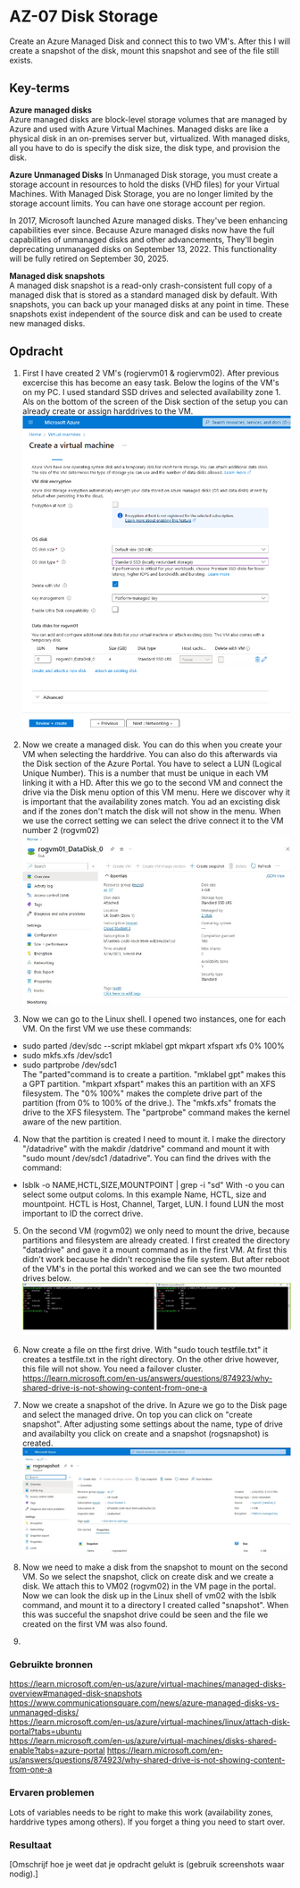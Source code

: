 # AZ-07 Disk Storage
Create an Azure Managed Disk and connect this to two VM's. After this I will create a snapshot of the disk, mount this snapshot and see of the file still exists.  

## Key-terms  
**Azure managed disks**  
Azure managed disks are block-level storage volumes that are managed by Azure and used with Azure Virtual Machines. Managed disks are like a physical disk in an on-premises server but, virtualized. With managed disks, all you have to do is specify the disk size, the disk type, and provision the disk.  

**Azure Unmanaged Disks**
In Unmanaged Disk storage, you must create a storage account in resources to hold the disks (VHD files) for your Virtual Machines. With Managed Disk Storage, you are no longer limited by the storage account limits. You can have one storage account per region.  

In 2017, Microsoft launched Azure managed disks. They've been enhancing capabilities ever since. Because Azure managed disks now have the full capabilities of unmanaged disks and other advancements, They'll begin deprecating unmanaged disks on September 13, 2022. This functionality will be fully retired on September 30, 2025.  


**Managed disk snapshots**  
A managed disk snapshot is a read-only crash-consistent full copy of a managed disk that is stored as a standard managed disk by default. With snapshots, you can back up your managed disks at any point in time. These snapshots exist independent of the source disk and can be used to create new managed disks.  



## Opdracht
1. First I have created 2 VM's (rogiervm01 & rogiervm02). After previous excercise this has become an easy task. Below the logins of the VM's on my PC. I used standard SSD drives and selected availability zone 1. Als on the bottom of the screen of the Disk section of the setup you can already create or assign harddrives to the VM.  
![](https://github.com/techgrounds/techgrounds-Rogier1978/blob/main/00_includes/05_Azure_1/AZ_07%20create%20a%20new%20data%20disk%20on%20rogvm01.png)  

2. Now we create a managed disk. You can do this when you create your VM when selecting the harddrive. You can also do this afterwards via the Disk section of the Azure Portal. You have to select a LUN (Logical Unique Number). This is a number that must be unique in each VM linking it with a HD. After this we go to the second VM and connect the drive via the Disk menu option of this VM menu. Here we discover why it is important that the availability zones match. You ad an excisting disk and if the zones don't match the disk will not show in the menu. When we use the correct setting we can select the drive connect it to the VM number 2 (rogvm02)  
![](https://github.com/techgrounds/techgrounds-Rogier1978/blob/main/00_includes/05_Azure_1/AZ_07%20managed%20disk.jpg)  

3. Now we can go to the Linux shell. I opened two instances, one for each VM. On the first VM we use these commands:
- sudo parted /dev/sdc --script mklabel gpt mkpart xfspart xfs 0% 100%  
- sudo mkfs.xfs /dev/sdc1  
- sudo partprobe /dev/sdc1  
The "parted"command is to create a partition. "mklabel gpt" makes this a GPT partition. "mkpart xfspart" makes this an partition with an XFS filesystem. The "0% 100%" makes the complete drive part of the partition (from 0% to 100% of the drive.).
The "mkfs.xfs" fromats the drive to the XFS filesystem.
The "partprobe" command makes the kernel aware of the new partition.

4. Now that the partition is created I need to mount it. I make the directory "/datadrive" with the makdir /datdrive" command and mount it with "sudo mount /dev/sdc1 /datadrive". You can find the drives with the command:
- lsblk -o NAME,HCTL,SIZE,MOUNTPOINT | grep -i "sd" 
With -o you can select some output coloms. In this example Name, HCTL, size and mountpoint. HCTL is Host, Channel, Target, LUN. I found LUN the most important to ID the correct drive. 

5. On the second VM (rogvm02) we only need to mount the drive, because partitions and filesystem are already created. I first created the directory  "datadrive" and gave it a mount command as in the first VM. At first this didn't work because he didn't recognise the file system. But after reboot of the VM's in the portal this worked and we can see the two mounted drives below.  
![](https://github.com/techgrounds/techgrounds-Rogier1978/blob/main/00_includes/05_Azure_1/AZ_07%20vm%20mounts.jpg)  

6. Now create a file on tthe first drive. With "sudo touch testfile.txt" it creates a testfile.txt in the right directory. On the other drive however, this file will not show. You need a failover cluster.  
https://learn.microsoft.com/en-us/answers/questions/874923/why-shared-drive-is-not-showing-content-from-one-a  

7. Now we create a snapshot of the drive. In Azure we go to the Disk page and select the managed drive. On top you can click on "create snapshot". After adjusting some settings about the name, type of drive and availabilty you click on create and a snapshot (rogsnapshot) is created.  
![](https://github.com/techgrounds/techgrounds-Rogier1978/blob/main/00_includes/05_Azure_1/AZ_07%20snapshot.jpg)  

9. Now we need to make a disk from the snapshot to mount on the second VM. So we select the snapshot, click on create disk and we create a disk. We attach this to VM02 (rogvm02) in the VM page in the portal. Now we can look the disk up in the Linux shell of vm02 with the lsblk command, and mount it to a directory I created called "snapshot". When this was succeful the snapshot drive could be seen and the file we created on the first VM was also found.


2. 
### Gebruikte bronnen
https://learn.microsoft.com/en-us/azure/virtual-machines/managed-disks-overview#managed-disk-snapshots  
https://www.communicationsquare.com/news/azure-managed-disks-vs-unmanaged-disks/  
https://learn.microsoft.com/en-us/azure/virtual-machines/linux/attach-disk-portal?tabs=ubuntu  
https://learn.microsoft.com/en-us/azure/virtual-machines/disks-shared-enable?tabs=azure-portal https://learn.microsoft.com/en-us/answers/questions/874923/why-shared-drive-is-not-showing-content-from-one-a

### Ervaren problemen
Lots of variables needs to be right to make this work (availability zones, harddrive types among others). If you forget a thing you need to start over.

### Resultaat
[Omschrijf hoe je weet dat je opdracht gelukt is (gebruik screenshots waar nodig).]
